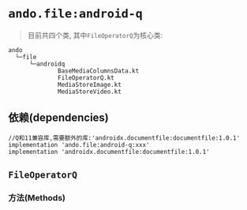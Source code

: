 # `ando.file:android-q`

> 目前共四个类, 其中`FileOperatorQ`为核心类:
```
ando
  └─file
      └─androidq
              BaseMediaColumnsData.kt
              FileOperatorQ.kt
              MediaStoreImage.kt
              MediaStoreVideo.kt
```

## 依赖(dependencies)
```
//Q和11兼容库,需要额外的库:'androidx.documentfile:documentfile:1.0.1'
implementation 'ando.file:android-q:xxx'
implementation 'androidx.documentfile:documentfile:1.0.1'
```

## `FileOperatorQ`

### 方法(Methods)

```kotlin

```
